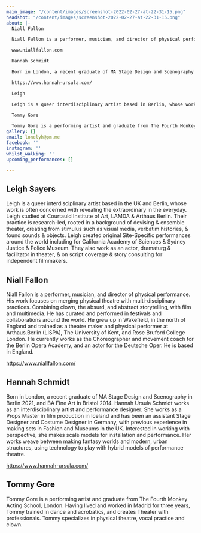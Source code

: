 ```yaml
---
main_image: "/content/images/screenshot-2022-02-27-at-22-31-15.png"
headshot: "/content/images/screenshot-2022-02-27-at-22-31-15.png"
about: |-
  Niall Fallon

  Niall Fallon is a performer, musician, and director of physical performance. His work focuses on merging physical theatre with multi-disciplinary practices. Combining clown, the absurd, and abstract storytelling, with film and multimedia. He has curated and performed in festivals and collaborations around the world. He grew up in Wakefield, in the north of England and trained as a theatre maker and physical performer at Arthaus.Berlin (LISPA), The University of Kent, and Rose Bruford College London. He is currently based in Berlin. He currently works as the Choreographer and movement coach for the Berlin Opera Academy. He is based between Berlin and England.

  www.niallfallon.com

  Hannah Schmidt

  Born in London, a recent graduate of MA Stage Design and Scenography in Berlin 2021, and BA Fine Art in Bristol 2014. Hannah Ursula Schmidt works as an interdisciplinary artist and performance designer. She works as a Props Master in film production in Iceland and has been an assistant Stage Designer and Costume Designer in Germany, with previous experience in making sets in Fashion and Museums in the UK. Interested in working with perspective, she makes scale models for installation and performance. Her works weave between making fantasy worlds and modern, urban structures, using technology to play with hybrid models of performance theatre.

  https://www.hannah-ursula.com/

  Leigh

  Leigh is a queer interdisciplinary artist based in Berlin, whose work is often concerned with revealing the extraordinary in the everyday. Leigh studied at Courtauld Institute of Art, LAMDA & Arthaus.Berlin. Their practice is research-led, rooted in a background of devising & ensemble theater, creating from stimulus such as visual media, verbatim histories, & found sounds & objects. Leigh created original Site-Specific performances around the world including for California Academy of Sciences & Sydney Justice & Police Museum. They also work as an actor, dramaturg & facilitator in theater, & on script coverage & story consulting for independent filmmakers.

  Tommy Gore

  Tommy Gore is a performing artist and graduate from The Fourth Monkey Acting School, London. Having lived and worked in Madrid for three years, Tommy trained in dance and acrobatics, and since 2019 has lived in Berlin, creating Theater with professionals. Tommy specializes in physical theater, vocal practice and clown.
gallery: []
email: lonelyh@pm.me
facebook: ''
instagram: ''
whilst_walking: ''
upcoming_performances: []

---
```

## Leigh Sayers

Leigh is a queer interdisciplinary artist based in the UK and Berlin, whose work is often concerned with revealing the extraordinary in the everyday. Leigh studied at Courtauld Institute of Art, LAMDA & Arthaus Berlin. Their practice is research-led, rooted in a background of devising & ensemble theater, creating from stimulus such as visual media, verbatim histories, & found sounds & objects. Leigh created original Site-Specific performances around the world including for California Academy of Sciences & Sydney Justice & Police Museum. They also work as an actor, dramaturg & facilitator in theater, & on script coverage & story consulting for independent filmmakers.

## Niall Fallon

Niall Fallon is a performer, musician, and director of physical performance. His work focuses on merging physical theatre with multi-disciplinary practices. Combining clown, the absurd, and abstract storytelling, with film and multimedia. He has curated and performed in festivals and collaborations around the world. He grew up in Wakefield, in the north of England and trained as a theatre maker and physical performer at Arthaus.Berlin (LISPA), The University of Kent, and Rose Bruford College London. He currently works as the Choreographer and movement coach for the Berlin Opera Academy, and an actor for the Deutsche Oper. He is based in England.

https://www.niallfallon.com/

## Hannah Schmidt

Born in London, a recent graduate of MA Stage Design and Scenography in Berlin 2021, and BA Fine Art in Bristol 2014. Hannah Ursula Schmidt works as an interdisciplinary artist and performance designer. She works as a Props Master in film production in Iceland and has been an assistant Stage Designer and Costume Designer in Germany, with previous experience in making sets in Fashion and Museums in the UK. Interested in working with perspective, she makes scale models for installation and performance. Her works weave between making fantasy worlds and modern, urban structures, using technology to play with hybrid models of performance theatre.

https://www.hannah-ursula.com/

## Tommy Gore

Tommy Gore is a performing artist and graduate from The Fourth Monkey Acting School, London. Having lived and worked in Madrid for three years, Tommy trained in dance and acrobatics, and creates Theater with professionals. Tommy specializes in physical theatre, vocal practice and clown.